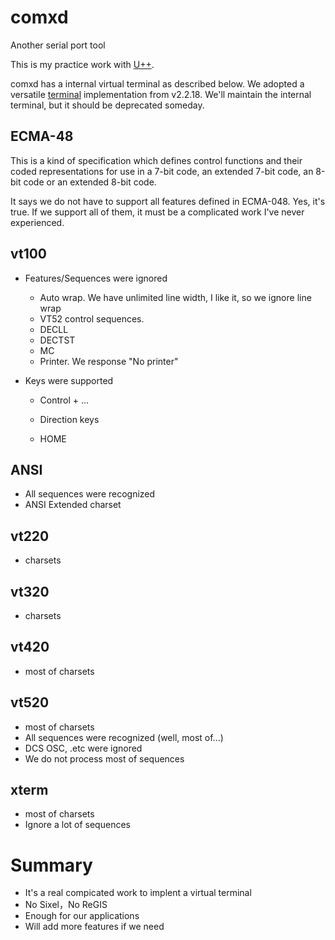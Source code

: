 # comxd

Another serial port tool

This is my practice work with [U++](http://www.ultimatepp.org/).

comxd has a internal virtual terminal as described below. We adopted a versatile [terminal](https://github.com/ismail-yilmaz/Terminal) implementation from v2.2.18.
We'll maintain the internal terminal, but it should be deprecated someday.

## ECMA-48

This is a kind of specification which defines control functions and their coded representations for use in a 7-bit code, an extended 7-bit code, an 8-bit code or an extended 8-bit code.

It says we do not have to support all features defined in ECMA-048. Yes, it's true. If we support all of them, it must be a complicated work I've never experienced.

## vt100

- Features/Sequences were ignored
  
  - Auto wrap. We have unlimited line width, I like it, so we ignore line wrap
  - VT52 control sequences.
  - DECLL
  - DECTST
  - MC
  - Printer. We response "No printer"

- Keys were supported
  
  - Control + ...
  
  - Direction keys
  
  - HOME

## ANSI

- All sequences were recognized
- ANSI Extended charset

## vt220

- charsets

## vt320

- charsets

## vt420

- most of charsets

## vt520

- most of charsets
- All sequences were recognized (well, most of...)
- DCS OSC, .etc were ignored
- We do not process most of sequences

## xterm

- most of charsets
- Ignore a lot of sequences

# Summary

- It's a real compicated work to implent a virtual terminal
- No Sixel，No ReGIS
- Enough for our applications
- Will add more features if we need
